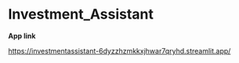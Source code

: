# Investment_Assistant

**App link**

https://investmentassistant-6dyzzhzmkkxjhwar7qryhd.streamlit.app/
